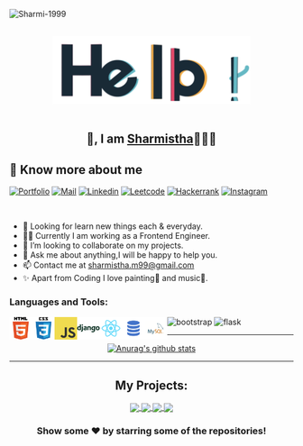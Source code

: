 
<p align="left"> <img src="https://komarev.com/ghpvc/?username=Sharmi-1999" alt="Sharmi-1999" /> </p>

<p align="center">
<br><img src="hello.gif" width="350px"><br><br>
</p>

<h2 align="center"> 👋, I am <a href="https://tender-lovelace-a7e5ef.netlify.app/">Sharmistha</a>👩🏻‍💻</h2> 

## 🔗 Know more about me 

[![Portfolio](https://img.shields.io/badge/-Portfolio-black?style=for-the-badge&logo=google-chrome&logoColor=white)](https://tender-lovelace-a7e5ef.netlify.app/)
[![Mail](https://img.shields.io/badge/-Say%20Hi!-black?style=for-the-badge&logo=gmail)](mailto:sm2244@it.jgec.ac.in)
[![Linkedin](https://img.shields.io/badge/-Sharmistha-black?style=for-the-badge&logo=Linkedin)](https://www.linkedin.com/in/sharmistha-mandal-636744194/)
[![Leetcode](https://img.shields.io/badge/-meSharmistha-black?style=for-the-badge&logo=Leetcode)](https://leetcode.com/user3534g/)
[![Hackerrank](https://img.shields.io/badge/-SHARMISTHA-black?style=for-the-badge&logo=Hackerrank)](https://www.hackerrank.com/sharmistha_m99)
[![Instagram](https://img.shields.io/badge/-@sharmistha-black?style=for-the-badge&logo=instagram)](https://www.instagram.com/sharmistha.___/)


<!--
**Sharmi-1999/Sharmi-1999** is a ✨ _special_ ✨ repository because its `README.md` (this file) appears on your GitHub profile.-->
<br />

- 🎯 Looking for learn new things each & everyday.
- 👨‍🎓 Currently I am working as a Frontend Engineer.
- 👯 I’m looking to collaborate on my projects.
- 💬 Ask me about anything,I will be happy to help you. 
- 📫 Contact me at sharmistha.m99@gmail.com
- ✨ Apart from Coding I love painting🎨 and music🎵.


<!--- 😄 Pronouns: ...

-->
### Languages and Tools:
<p align="left"> 
  <img align="left" alt="HTML5" width="40px" src="https://raw.githubusercontent.com/github/explore/80688e429a7d4ef2fca1e82350fe8e3517d3494d/topics/html/html.png" />
<img align="left" alt="CSS3" width="40px" src="https://raw.githubusercontent.com/github/explore/80688e429a7d4ef2fca1e82350fe8e3517d3494d/topics/css/css.png" />

<img align="left" alt="JavaScript" width="40px" src="https://raw.githubusercontent.com/github/explore/80688e429a7d4ef2fca1e82350fe8e3517d3494d/topics/javascript/javascript.png" />
<img align="left" alt="JavaScript" width="40px" src="https://raw.githubusercontent.com/github/explore/80688e429a7d4ef2fca1e82350fe8e3517d3494d/topics/django/django.png" />
<img align="left" alt="React" width="40px" src="https://raw.githubusercontent.com/github/explore/80688e429a7d4ef2fca1e82350fe8e3517d3494d/topics/react/react.png" />
<img align="left" alt="SQL" width="40px" src="https://raw.githubusercontent.com/github/explore/80688e429a7d4ef2fca1e82350fe8e3517d3494d/topics/sql/sql.png" />
<img align="left" alt="MySQL" width="40px" src="https://raw.githubusercontent.com/github/explore/80688e429a7d4ef2fca1e82350fe8e3517d3494d/topics/mysql/mysql.png" />

 <img src="https://www.vectorlogo.zone/logos/getbootstrap/getbootstrap-icon.svg" alt="bootstrap" width="40px" height="40px"/> <img src="https://www.vectorlogo.zone/logos/pocoo_flask/pocoo_flask-icon.svg" alt="flask" width="40px" height="40px"/></p>

<hr />

<div align="center">
<a href="https://github.com/anuraghazra/github-readme-stats">
  <img align="center" src="https://github-readme-stats.anuraghazra1.vercel.app/api?username=Sharmi-1999&show_icons=true&include_all_commits=true&theme=radical" alt="Anurag's github stats" />
</a>
  </div>
  <!--**Visitors Count**

![VisitorCount](https://profile-counter.glitch.me/{Sharmi-1999}/count.svg)

📫 Contact me at sharmistha.m99@gmail.com

😄 Pronouns: She/her

⚡ Fun fact: I love eating foods.
</div>-->

<hr />
<b><h2 align="center">My Projects:</h2></b>
<center>
<a href="https://github.com/Sharmi-1999/sharmistha_portfolio">
  <img align="center" src="https://github-readme-stats.vercel.app/api/pin/?username=Sharmi-1999&repo=sharmistha_portfolio&theme=solarized-light&layout=compact" />
</a>
  <a href="https://github.com/Sharmi-1999/Covarate">
  <img align="center" src="https://github-readme-stats.vercel.app/api/pin/?username=Sharmi-1999&repo=Covarate&theme=gruvbox&layout=compact" />
</a>
<a href="https://github.com/Sharmi-1999/Mayo-momo">
  <img align="center" src="https://github-readme-stats.vercel.app/api/pin/?username=Sharmi-1999&repo=Mayo-momo&theme=dracula&layout=compact" />
</a>

<a href="https://github.com/Sharmi-1999/EDC_JGEC">
  <img align="center" src="https://github-readme-stats.vercel.app/api/pin/?username=Sharmi-1999&repo=EDC_JGEC&theme=solarized-light&layout=compact" />
  </a>
</center>

<div align="center">

### Show some ❤️ by starring some of the repositories!

</div>



